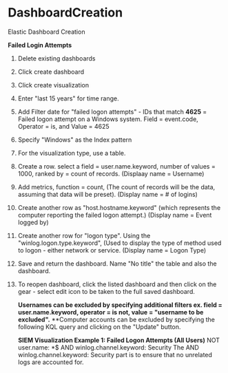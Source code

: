 # DashboardCreation
Elastic Dashboard Creation


**Failed Login Attempts**

1. Delete existing dashboards
2. Click create dashboard
3. Click create visualization
4. Enter "last 15 years" for time range.
5. Add Filter date for "failed logon attempts" - IDs that match **4625** = Failed logon attempt on a Windows system. Field = event.code, Operator = is, and Value = 4625
6. Specify "Windows" as the Index pattern
7. For the visualization type, use a table.
8. Create a row. select a field = user.name.keyword, number of values = 1000, ranked by = count of records. (Displaay name = Username)
9. Add metrics, function = count, (The count of records will be the data, assuming that data will be preset). (Display name = # of logins)
10. Create another row as "host.hostname.keyword" (which represents the computer reporting the failed logon attempt.) (Display name = Event logged by)
11. Create another row for "logon type". Using the "winlog.logon.type.keyword", (Used to display the type of method used to logon - either network or service. (Display name = Logon Type)
12. Save and return the dashboard. Name "No title" the table and also the dashboard.
13. To reopen dashboard, click the listed dashboard and then click on the gear - select edit icon to be taken to the full saved dashboard. 

    **Usernames can be excluded by specifying additional filters ex. field = user.name.keyword, operator = is not, value = "username to be excluded".**
    **Computer accounts can be excluded by specifying the following KQL query and clicking on the "Update" button.

      **SIEM Visualization Example 1: Failed Logon Attempts (All Users)**
      NOT user.name: *$ AND winlog.channel.keyword: Security
      The AND winlog.channel.keyword: Security part is to ensure that no unrelated logs are accounted for.
    

    
